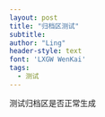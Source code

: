 ```yaml
---
layout: post
title: "归档区测试"
subtitle: 
author: "Ling"
header-style: text
font: 'LXGW WenKai'
tags:
  - 测试
---
```


测试归档区是否正常生成

